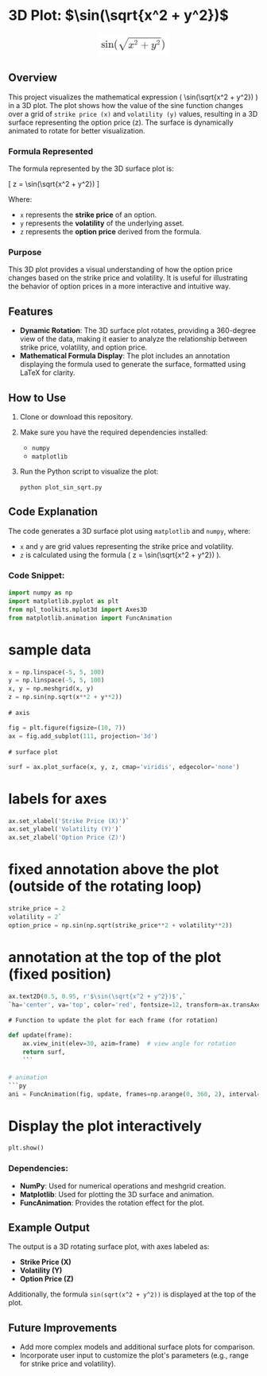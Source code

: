 # 3D Plot: $\sin(\sqrt{x^2 + y^2})$

<div align="center">
  <img src="equation.jpeg">
</div>

## Overview

This project visualizes the mathematical expression \( \sin(\sqrt{x^2 + y^2}) \) in a 3D plot. The plot shows how the value of the sine function changes over a grid of `strike price (x)` and `volatility (y)` values, resulting in a 3D surface representing the option price (z). The surface is dynamically animated to rotate for better visualization.

### Formula Represented

The formula represented by the 3D surface plot is:

\[
z = \sin(\sqrt{x^2 + y^2})
\]

Where:
- ```x``` represents the **strike price** of an option.
- ```y``` represents the **volatility** of the underlying asset.
- ```z``` represents the **option price** derived from the formula.

### Purpose

This 3D plot provides a visual understanding of how the option price changes based on the strike price and volatility. It is useful for illustrating the behavior of option prices in a more interactive and intuitive way.

## Features

- **Dynamic Rotation**: The 3D surface plot rotates, providing a 360-degree view of the data, making it easier to analyze the relationship between strike price, volatility, and option price.
- **Mathematical Formula Display**: The plot includes an annotation displaying the formula used to generate the surface, formatted using LaTeX for clarity.

## How to Use

1. Clone or download this repository.
2. Make sure you have the required dependencies installed:
   - ```numpy```
   - ```matplotlib```
3. Run the Python script to visualize the plot:
   
   ```python plot_sin_sqrt.py```

## Code Explanation

The code generates a 3D surface plot using ```matplotlib``` and ```numpy```, where:
- ```x``` and ```y``` are grid values representing the strike price and volatility.
- ```z``` is calculated using the formula \( z = \sin(\sqrt{x^2 + y^2}) \).

### Code Snippet:

```py
import numpy as np
import matplotlib.pyplot as plt
from mpl_toolkits.mplot3d import Axes3D
from matplotlib.animation import FuncAnimation
```

# sample data
```py
x = np.linspace(-5, 5, 100)
y = np.linspace(-5, 5, 100)
x, y = np.meshgrid(x, y)
z = np.sin(np.sqrt(x**2 + y**2))
```

`# axis`
```py
fig = plt.figure(figsize=(10, 7))
ax = fig.add_subplot(111, projection='3d')
```

`# surface plot`
```py
surf = ax.plot_surface(x, y, z, cmap='viridis', edgecolor='none')
```

# labels for axes
```py
ax.set_xlabel('Strike Price (X)')`
ax.set_ylabel('Volatility (Y)')`
ax.set_zlabel('Option Price (Z)')
```

# fixed annotation above the plot (outside of the rotating loop)
```py
strike_price = 2
volatility = 2`
option_price = np.sin(np.sqrt(strike_price**2 + volatility**2))
```

# annotation at the top of the plot (fixed position)
```py
ax.text2D(0.5, 0.95, r'$\sin(\sqrt{x^2 + y^2})$',`
`ha='center', va='top', color='red', fontsize=12, transform=ax.transAxes)
```

`# Function to update the plot for each frame (for rotation)`
```py
def update(frame):
    ax.view_init(elev=30, azim=frame)  # view angle for rotation
    return surf,
    ```

# animation
```py
ani = FuncAnimation(fig, update, frames=np.arange(0, 360, 2), interval=100, blit=False)
```

# Display the plot interactively
```py
plt.show()
```

### Dependencies:

- **NumPy**: Used for numerical operations and meshgrid creation.
- **Matplotlib**: Used for plotting the 3D surface and animation.
- **FuncAnimation**: Provides the rotation effect for the plot.

## Example Output

The output is a 3D rotating surface plot, with axes labeled as:
- **Strike Price (X)**
- **Volatility (Y)**
- **Option Price (Z)**

Additionally, the formula ```sin(sqrt(x^2 + y^2))``` is displayed at the top of the plot.

## Future Improvements

- Add more complex models and additional surface plots for comparison.
- Incorporate user input to customize the plot's parameters (e.g., range for strike price and volatility).
